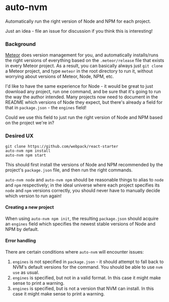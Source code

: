 # auto-nvm

Automatically run the right version of Node and NPM for each project.

Just an idea - file an issue for discussion if you think this is interesting!

### Background

[Meteor](https://www.meteor.com/) does version management for you, and automatically installs/runs the right versions of everything based on the `.meteor/release` file that exists in every Meteor project. As a result, you can basically always just `git clone` a Meteor project, and type `meteor` in the root directory to run it, without worrying about versions of Meteor, Node, NPM, etc.

I'd like to have the same experience for Node - it would be great to just download any project, run one command, and be sure that it's going to run the way the author intended. Many projects now need to document in the README which versions of Node they expect, but there's already a field for that in `package.json` - the `engines` field!

Could we use this field to just run the right version of Node and NPM based on the project we're in?

### Desired UX

```
git clone https://github.com/webpack/react-starter
auto-nvm npm install
auto-nvm npm start
```

This should first install the versions of Node and NPM recommended by the project's `package.json` file, and then run the right commands.

`auto-nvm node` and `auto-nvm npm` should be reasonable things to alias to `node` and `npm` respectively; in the ideal universe where each project specifies its `node` and `npm` versions correctly, you should never have to manually decide which version to run again!

#### Creating a new project

When using `auto-nvm npm init`, the resulting `package.json` should acquire an `engines` field which specifies the newest stable versions of Node and NPM by default.

#### Error handling

There are certain conditions where `auto-nvm` will encounter issues:

1. `engines` is not specified in `package.json` - it should attempt to fall back to NVM's default versions for the command. You should be able to use `nvm use` as usual.
2. `engines` is specified, but not in a valid format. In this case it might make sense to print a warning.
3. `engines` is specified, but is not a version that NVM can install. In this case it might make sense to print a warning.
